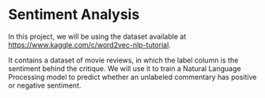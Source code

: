 # Sentiment Analysis

In this project, we will be using the dataset available at https://www.kaggle.com/c/word2vec-nlp-tutorial.

It contains a dataset of movie reviews, in which the label column is the sentiment behind the critique. We will use it to train a Natural Language Processing model to predict whether an unlabeled commentary has positive or negative sentiment.

